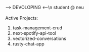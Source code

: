 --> DEVOLOPING <--\n
student @ neu
<br/>
<br/>
Active Projects:
  1. task-management-crud
  2. next-spotify-api-tool
  3. vectorized-conversations
  4. rusty-chat-app

